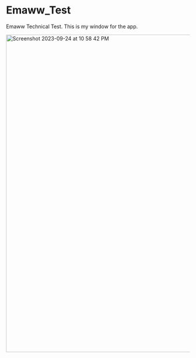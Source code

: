 # Emaww_Test
Emaww Technical Test.
This is my window for the app.

<img width="867" alt="Screenshot 2023-09-24 at 10 58 42 PM" src="https://github.com/canle2021/Emaww_Test/assets/90299537/8e8a4922-91b1-41ca-ab02-437aed32fc1a">
